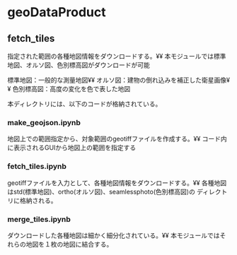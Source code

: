# geoDataProduct

## fetch_tiles
指定された範囲の各種地図情報をダウンロードする。¥¥
本モジュールでは標準地図、オルソ図、色別標高図がダウンロードが可能

標準地図：一般的な測量地図¥¥
オルソ図：建物の倒れ込みを補正した衛星画像¥¥
色別標高図：高度の変化を色で表した地図

本ディレクトリには、以下のコードが格納されている。

### make_geojson.ipynb
地図上での範囲指定から、対象範囲のgeotiffファイルを作成する。¥¥
コード内に表示されるGUIから地図上の範囲を指定する

### fetch_tiles.ipynb
geotiffファイルを入力として、各種地図情報をダウンロードする。¥¥
各種地図はstd(標準地図)、ortho(オルソ図)、seamlessphoto(色別標高図)の
ディレクトリに格納される。

### merge_tiles.ipynb
ダウンロードした各種地図は細かく細分化されている。¥¥
本モジュールではそれらの地図を１枚の地図に結合する。